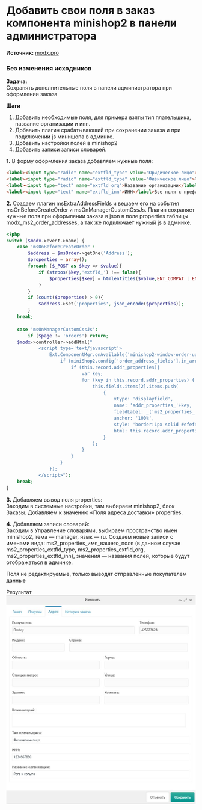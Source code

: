 # Добавить свои поля в заказ компонента minishop2 в панели администратора

**Источник:**
[modx.pro](https://modx.pro/solutions/10040-add-your-fields-in-the-order-form/)

### Без изменения исходников
 
**Задача:**<br>
Сохранять дополнительные поля в панели администратора при оформлении заказа 

**Шаги** 
1. Добавить необходимые поля, для примера взяты тип плательщика, название организации и инн.
2. Добавить плагин срабатывающий при сохранении заказа и при подключении js минишопа в админке.
3. Добавить настройки полей в minishop2
4. Добавить записи записи словарей.


**1.** В форму оформления заказа добавляем нужные поля:
```html
<label><input type="radio" name="extfld_type" value="Юридическое лицо">Юридическое лицо</label>
<label><input type="radio" name="extfld_type" value="Физическое лицо">Физическое лицо</label>
<label><input type="text" name="extfld_org">Название организации</label>
<label><input type="text" name="extfld_inn">ИНН</label>Все поля с префиксом extfld_ попадут в заказ.
```

**2.** Создаем плагин msExtraAddressFields и вешаем его на события msOnBeforeCreateOrder и msOnManagerCustomCssJs. Плагин сохраняет нужные поля при оформлении заказа в json в поле properties таблицы modx_ms2_order_addresses, а так же подключает нужный js в админке.
```php
<?php
switch ($modx->event->name) {
    case 'msOnBeforeCreateOrder':
        $address = $msOrder->getOne('Address');
        $properties = array();
        foreach ($_POST as $key => $value){
            if (strpos($key,'extfld_') !== false){
                $properties[$key] = htmlentities($value,ENT_COMPAT | ENT_HTML401,'UTF-8');
            }
        }
        if (count($properties) > 0){
            $address->set('properties', json_encode($properties));    
        }
    break;
    
    case 'msOnManagerCustomCssJs':
        if ($page != 'orders') return;
	$modx->controller->addHtml("
            <script type='text/javascript'>
                Ext.ComponentMgr.onAvailable('minishop2-window-order-update', function(){
                	if (miniShop2.config['order_address_fields'].in_array('properties')){
                		if (this.record.addr_properties){
                		    var key;
                			for (key in this.record.addr_properties) {
                				this.fields.items[2].items.push(
                					{
                						xtype: 'displayfield',
                						name: 'addr_properties_'+key,
                						fieldLabel: _('ms2_properties_'+key),
                						anchor: '100%',
                						style: 'border:1px solid #efefef;width:95%;padding:5px;',
                						html: this.record.addr_properties[key]
                					}
                				);
                			}
                		}		
                	}
                });                
            </script>");
    break;
}
```

**3.** Добавляем вывод поля properties: <br>
Заходим в системные настройки, там выбираем minishop2, блок Заказы.
Добавляем к значению «Поля адреса доставки» properties.

**4.** Добавляем записи словарей:<br>
Заходим в Управление словарями, выбираем пространство имен minishop2, тема — manager, язык — ru.
Создаем новые записи с именами вида: ms2_properties_имя_вашего_поля (в данном случае ms2_properties_extfld_type, ms2_properties_extfld_org, ms2_properties_extfld_inn), значения — названия полей, которые будут отображаться в админке. 

Поля не редактируемые, только выводят отправленные покупателем данные

Результат <br>
![Order Fields](/assets/images/order_1.jpg)